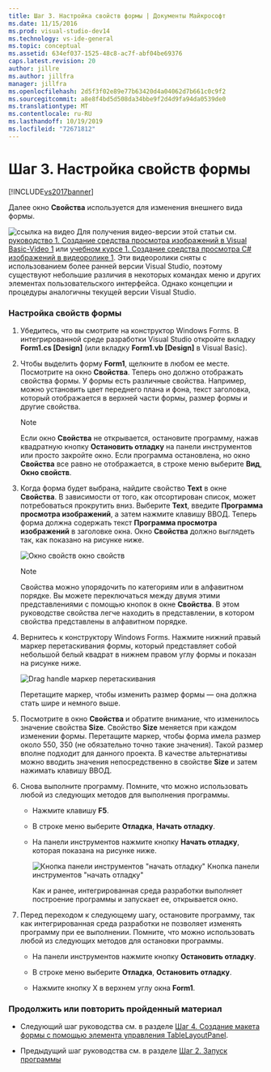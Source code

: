 ```yaml
---
title: Шаг 3. Настройка свойств формы | Документы Майкрософт
ms.date: 11/15/2016
ms.prod: visual-studio-dev14
ms.technology: vs-ide-general
ms.topic: conceptual
ms.assetid: 634ef037-1525-48c8-ac7f-abf04be69376
caps.latest.revision: 20
author: jillre
ms.author: jillfra
manager: jillfra
ms.openlocfilehash: 2d5f3f02e89e77b63420d4a04062d7b661c0c9f2
ms.sourcegitcommit: a8e8f4bd5d508da34bbe9f2d4d9fa94da0539de0
ms.translationtype: MT
ms.contentlocale: ru-RU
ms.lasthandoff: 10/19/2019
ms.locfileid: "72671812"
---
```

# <a name="step-3-set-your-form-properties"></a>Шаг 3. Настройка свойств формы
[!INCLUDE[vs2017banner](../includes/vs2017banner.md)]

Далее окно **Свойства** используется для изменения внешнего вида формы.

 ![ссылка на видео](../data-tools/media/playvideo.gif "PlayVideo") Для получения видео-версии этой статьи см. [руководство 1. Создание средства просмотра изображений в Visual Basic-Video 1](http://go.microsoft.com/fwlink/?LinkId=205209) или [учебном курсе 1. Создание средства просмотра C# изображений в видеоролике 1](http://go.microsoft.com/fwlink/?LinkId=205199). Эти видеоролики сняты с использованием более ранней версии Visual Studio, поэтому существуют небольшие различия в некоторых командах меню и других элементах пользовательского интерфейса. Однако концепции и процедуры аналогичны текущей версии Visual Studio.

### <a name="to-set-your-form-properties"></a>Настройка свойств формы

1. Убедитесь, что вы смотрите на конструктор Windows Forms. В интегрированной среде разработки Visual Studio откройте вкладку **Form1.cs [Design]** (или вкладку **Form1.vb [Design]** в Visual Basic).

2. Чтобы выделить форму **Form1**, щелкните в любом ее месте. Посмотрите на окно **Свойства**. Теперь оно должно отображать свойства формы. У формы есть различные свойства. Например, можно установить цвет переднего плана и фона, текст заголовка, который отображается в верхней части формы, размер формы и другие свойства.

   > [!NOTE]
   > Если окно **Свойства** не открывается, остановите программу, нажав квадратную кнопку **Остановить отладку** на панели инструментов или просто закройте окно. Если программа остановлена, но окно **Свойства** все равно не отображается, в строке меню выберите **Вид**, **Окно свойств**.

3. Когда форма будет выбрана, найдите свойство **Text** в окне **Свойства**. В зависимости от того, как отсортирован список, может потребоваться прокрутить вниз. Выберите **Text**, введите **Программа просмотра изображений**, а затем нажмите клавишу ВВОД.  Теперь форма должна содержать текст **Программа просмотра изображений** в заголовке окна. Окно **Свойства** должно выглядеть так, как показано на рисунке ниже.

    ![Окно свойств](../ide/media/express-edittextproperty.png "Express_EditTextProperty") окно свойств

   > [!NOTE]
   > Свойства можно упорядочить по категориям или в алфавитном порядке. Вы можете переключаться между двумя этими представлениями с помощью кнопок в окне **Свойства**. В этом руководстве свойства легче находить в представлении, в котором свойства представлены в алфавитном порядке.

4. Вернитесь к конструктору Windows Forms. Нажмите нижний правый маркер перетаскивания формы, который представляет собой небольшой белый квадрат в нижнем правом углу формы и показан на рисунке ниже.

    ![Drag handle](../ide/media/express-bottomrt-drag.png "Express_BottomRT_Drag") маркер перетаскивания

    Перетащите маркер, чтобы изменить размер формы — она должна стать шире и немного выше.

5. Посмотрите в окно **Свойства** и обратите внимание, что изменилось значение свойства **Size**. Свойство **Size** меняется при каждом изменении формы. Перетащите маркер, чтобы форма имела размер около 550, 350 (не обязательно точно такие значения). Такой размер вполне подходит для данного проекта. В качестве альтернативы можно вводить значения непосредственно в свойстве **Size** и затем нажимать клавишу ВВОД.

6. Снова выполните программу. Помните, что можно использовать любой из следующих методов для выполнения программы.

   - Нажмите клавишу **F5**.

   - В строке меню выберите **Отладка**, **Начать отладку**.

   - На панели инструментов нажмите кнопку **Начать отладку**, которая показана на рисунке ниже.

      ![Кнопка панели инструментов "начать отладку"](../ide/media/express-icondebug.png "Express_IconDebug") Кнопка панели инструментов "начать отладку"

     Как и ранее, интегрированная среда разработки выполняет построение программы и запускает ее, открывается окно.

7. Перед переходом к следующему шагу, остановите программу, так как интегрированная среда разработки не позволяет изменять программу при ее выполнении. Помните, что можно использовать любой из следующих методов для остановки программы.

   - На панели инструментов нажмите кнопку **Остановить отладку**.

   - В строке меню выберите **Отладка**, **Остановить отладку**.

   - Нажмите кнопку X в верхнем углу окна **Form1**.

### <a name="to-continue-or-review"></a>Продолжить или повторить пройденный материал

- Следующий шаг руководства см. в разделе [Шаг 4. Создание макета формы с помощью элемента управления TableLayoutPanel](../ide/step-4-lay-out-your-form-with-a-tablelayoutpanel-control.md).

- Предыдущий шаг руководства см. в разделе [Шаг 2. Запуск программы](../ide/step-2-run-your-program.md)
